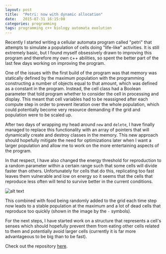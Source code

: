 ```yaml
---
layout: post
title:  "Petri: now with dynamic allocation"
date:   2015-07-31 16:15:00
categories: programming
tags: programming c++ biology automata evolution
---
```


Recently I started writing a cellular automata program called "petri" that
attempts to simulate a population of cells doing "life-like" activities. It is
still extremely basic, but I found myself obsessively drawn to improving this
program and therefore my own c++ abilities, so spent the better part of the last
few days working on improving the program.

One of the issues with the first build of the program was that memory was
statically defined by the maximum population with the programming constructing
a number of objects equal to that amount, which was defined as a constant in
the program. Instead, the cell class had a Boolean parameter that told program
whether to consider the cell in processing and display. This meant that cell
variables had to be reassigned after each compute step in order to prevent
iteration over the whole population, which could potentially become very
resource demanding if the grid and population were to be scaled up.

After two days of wrapping my head around `new` and `delete`, I have finally
managed to replace this functionality with an array of pointers that will
dynamically create and destroy classes in the memory. This new approach should
hopefully mitigate the need for optimizations later when I want a larger population
and allow me to work on the more entertaining aspects of the program.

In that respect, I have also changed the energy threshold for reproduction to a
random parameter within a certain range such that some cells will divide faster
than others. Unfortunately for cells that do this, replicating too fast leaves
them vulnerable and low on energy so it seems that the cells that reproduce less
often will tend to survive better in the current conditions.

![alt text](https://jchildren.github.io/image/petri2.PNG "The current build")

This combined with food being randomly added to the grid each time step now
leads to a stable population at the maximum and a lot of dead cells that
reproduce too quickly (shown in the image by the `-` symbols).

For the next steps, I have started work on a structure that represents a cell's
senses which should hopefully prevent them from eating other cells related to
them and potentially avoid larger cells (currently it is far more advantageous
  to be big than to be fast).

Check out the repository [here][petri-repo].


[petri-repo]:   https://github.com/jchildren/petri
